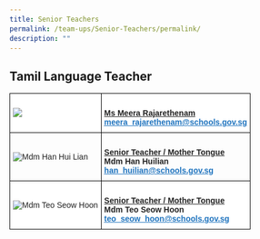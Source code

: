 ```yaml
---
title: Senior Teachers
permalink: /team-ups/Senior-Teachers/permalink/
description: ""
---
```

## **Tamil Language Teacher**


<style type="text/css">
.tg  {border-collapse:collapse;border-spacing:0;}
.tg td{border-color:black;border-style:solid;border-width:1px;font-family:Arial, sans-serif;font-size:14px;
  overflow:hidden;padding:10px 5px;word-break:normal;}
.tg th{border-color:black;border-style:solid;border-width:1px;font-family:Arial, sans-serif;font-size:14px;
  font-weight:normal;overflow:hidden;padding:10px 5px;word-break:normal;}
.tg .tg-l2bf{background-color:#FFF;color:#222;font-weight:bold;text-align:left;vertical-align:middle}
.tg .tg-h5mn{background-color:;color:#222;text-align:left;vertical-align:middle}
.tg .tg-1ppo{background-color:#FFF;color:#222;text-align:left;vertical-align:middle}
.tg .tg-rs0e{background-color:;color:#222;font-weight:bold;text-align:left;vertical-align:middle}
</style>
<table class="tg">
<thead>
  <tr>
    <th class="tg-1ppo"> <img style="width:27%"src="![](/images/Our%20Team%20UPS/Tamil%20Language%20Teachers/meera.jpg)"></th>
    <th class="tg-l2bf"><br><span style="font-weight:bold;text-decoration:underline"><span style="font-weight:bold">Ms Meera Rajarethenam</span><br><a href="mailto:meera_rajarethenam@schools.gov.sg" target="_blank" rel="noopener noreferrer"><span style="text-decoration:underline;color:#1E73BE;background-color:transparent">meera_rajarethenam@schools.gov.sg</span></a></th>
  </tr>
</thead>
<tbody>
  <tr>
    <td class="tg-h5mn"><img src="https://unitypri.moe.edu.sg/wp-content/uploads/2022/06/mdm-han-hui-lian-750x1000.jpg" style="width:27%" alt="Mdm Han Hui Lian"></td>
    <td class="tg-rs0e"><br><span style="font-weight:bold;text-decoration:underline">Senior Teacher / Mother Tongue</span><br><span style="font-weight:bold">Mdm Han Huilian</span><br><a href="mailto:han_huilian@schools.gov.sg" target="_blank" rel="noopener noreferrer"><span style="text-decoration:underline;color:#1E73BE;background-color:transparent">han_huilian@schools.gov.sg</span></a></td>
  </tr>
  <tr>
    <td class="tg-1ppo"><img src="https://unitypri.moe.edu.sg/wp-content/uploads/2022/06/mdm-teo-seow-hoon-750x1000.jpg" style="width:27%" alt="Mdm Teo Seow Hoon"></td>
    <td class="tg-l2bf"><br><span style="text-decoration:underline">Senior Teacher / Mother Tongue</span><br><span style="font-weight:bold">Mdm Teo Seow Hoon</span><br><a href="mailto:teo_seow_hoon@schools.gov.sg" target="_blank" rel="noopener noreferrer"><span style="text-decoration:underline;color:#1E73BE;background-color:transparent">teo_seow_hoon@schools.gov.sg</span></a></td>
  </tr>
</tbody>
</table>